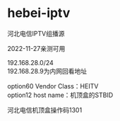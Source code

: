# hebei-iptv
河北电信IPTV组播源

2022-11-27亲测可用

192.168.28.0/24     
192.168.28.9为内网回看地址

option60 Vendor Class：HEITV     
option12 host name：机顶盒的STBID

河北电信机顶盒操作码1301
